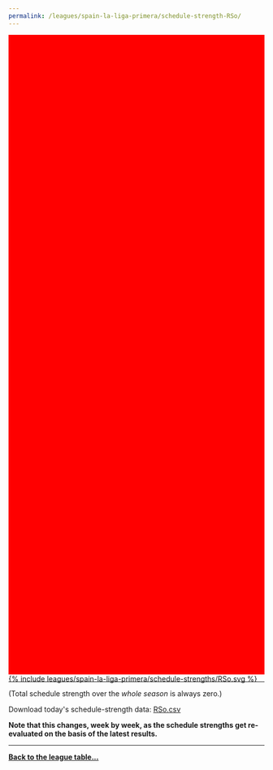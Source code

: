 ```yaml
---
permalink: /leagues/spain-la-liga-primera/schedule-strength-RSo/
---
```


<style>
.svg-wrap {
    background-color:red;
    height:0;
    padding-top:250%; /* 350px/550px */
    position: relative;
}

svg {
    background-color: white;
    height: 100%;
    display:block;
    width: 100%;
    position: absolute;
    top:0;
    left:0;
}
</style>


<div class="svg-wrap">
{% include leagues/spain-la-liga-primera/schedule-strengths/RSo.svg %}
</div>

-----

(Total schedule strength over the *whole season* is always zero.)


Download today's schedule-strength data: [RSo.csv](/assets/leagues/spain-la-liga-primera/2020/schedule-strengths/RSo.csv)

**Note that this changes, week by week, as the schedule strengths get re-evaluated on the
basis of the latest results.**

-----

[**Back to the league table...**](/leagues/spain-la-liga-primera)


